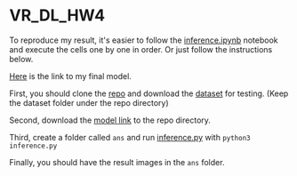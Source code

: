 # VR_DL_HW4 

To reproduce my result, it's easier to follow the [inference.ipynb](https://github.com/Lucas-Kuo/VR_DL_HW4/blob/main/inference.ipynb) notebook and execute the cells one by one in order. Or just follow the instructions below.

[Here](https://drive.google.com/file/d/1qiNNz4Px3KYJclDy0IZNu_y-HrQERQ8W/view?usp=sharing) is the link to my final model.

First, you should clone the [repo](https://github.com/krasserm/super-resolution) and download the [dataset](https://drive.google.com/file/d/12ncwDh5g9YKG3zKzvJ5X2MMo66tPlFbm/view?usp=sharing) for testing. (Keep the dataset folder under the repo directory)

Second, download the [model link](https://drive.google.com/file/d/1qiNNz4Px3KYJclDy0IZNu_y-HrQERQ8W/view?usp=sharing) to the repo directory.

Third, create a folder called `ans` and run [inference.py](https://github.com/Lucas-Kuo/VR_DL_HW4/blob/main/inference.py) with `python3 inference.py`

Finally, you should have the result images in the `ans` folder.
